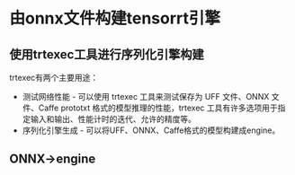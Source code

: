 # 由onnx文件构建tensorrt引擎
## 使用trtexec工具进行序列化引擎构建
trtexec有两个主要用途：  

* 测试网络性能 - 可以使用 trtexec 工具来测试保存为 UFF 文件、ONNX 文件、Caffe prototxt 格式的模型推理的性能，trtexec 工具有许多选项用于指定输入和输出、性能计时的迭代、允许的精度等。
* 序列化引擎生成 - 可以将UFF、ONNX、Caffe格式的模型构建成engine。

## ONNX->engine
